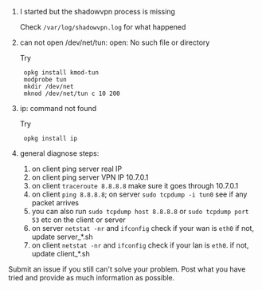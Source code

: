 1. I started but the shadowvpn process is missing

   Check `/var/log/shadowvpn.log` for what happened

2. can not open /dev/net/tun: open: No such file or directory

   Try

        opkg install kmod-tun
        modprobe tun
        mkdir /dev/net
        mknod /dev/net/tun c 10 200

3. ip: command not found

   Try

        opkg install ip

4. general diagnose steps:

    1. on client ping server real IP
    2. on client ping server VPN IP 10.7.0.1
    3. on client `traceroute 8.8.8.8` make sure it goes through 10.7.0.1
    4. on client `ping 8.8.8.8`; on server `sudo tcpdump -i tun0` see if any packet arrives
    5. you can also run `sudo tcpdump host 8.8.8.8` or `sudo tcpdump port 53` etc on the client or server
    6. on server `netstat -nr` and `ifconfig` check if your wan is `eth0` if not, update server_*.sh
    7. on client `netstat -nr` and `ifconfig` check if your lan is `eth0`. if not, update client_*.sh

Submit an issue if you still can't solve your problem.
Post what you have tried and provide as much information as possible.
